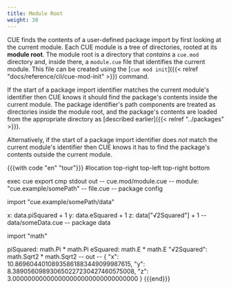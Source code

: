 ```yaml
---
title: Module Root
weight: 30
---
```


CUE finds the contents of a user-defined package import by first looking at the
current module.
Each CUE module is a tree of directories, rooted at its **module root**.
The module root is a directory that *contains* a `cue.mod` directory and,
inside there, a `module.cue` file that identifies the current module.
This file can be created using the
[`cue mod init`]({{< relref "docs/reference/cli/cue-mod-init" >}}) command.

If the start of a package import identifier matches the current module's
identifier then CUE knows it should find the package's contents inside the
current module.
The package identifier's path components are treated as directories inside the
module root, and the package's contents are loaded from the appropriate
directory as [described earlier]({{< relref "../packages" >}}).

Alternatively, if the start of a package import identifier does *not* match the
current module's identifier then CUE knows it has to find the package's
contents outside the current module.

{{{with code "en" "tour"}}}
#location top-right top-left top-right bottom

exec cue export
cmp stdout out
-- cue.mod/module.cue --
module: "cue.example/somePath"
-- file.cue --
package config

import "cue.example/somePath/data"

x: data.piSquared + 1
y: data.eSquared + 1
z: data["√2Squared"] + 1
-- data/someData.cue --
package data

import "math"

piSquared:   math.Pi * math.Pi
eSquared:    math.E * math.E
"√2Squared": math.Sqrt2 * math.Sqrt2
-- out --
{
    "x": 10.86960440108935861883449099987615,
    "y": 8.389056098930650227230427460575008,
    "z": 3.000000000000000000000000000000000
}
{{{end}}}
